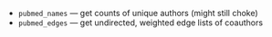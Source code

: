 * `pubmed_names` — get counts of unique authors (might still choke)
* `pubmed_edges` — get undirected, weighted edge lists of coauthors
